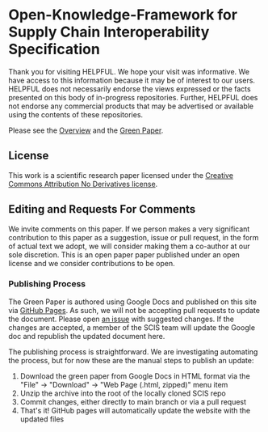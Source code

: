 # Open-Knowledge-Framework for Supply Chain Interoperability Specification

Thank you for visiting HELPFUL. We hope your visit was informative. We have access to this information because it may be of interest to our users. HELPFUL does not necessarily endorse the views expressed or the facts presented on this body of in-progress repositories. Further, HELPFUL does not endorse any commercial products that may be advertised or available using the contents of these repositories.

Please see the [Overview](/overview.md) and the [Green Paper](https://helpfulengineering.github.io/OKF-SCIS/green-paper.html).

## License

This work is a scientific research paper licensed under the [Creative Commons Attribution No Derivatives license](https://creativecommons.org/licenses/by-nd/4.0/legalcode).

## Editing and Requests For Comments

We invite comments on this paper. If we person makes a very significant contribution to this paper as a suggestion, issue or pull request, in the form of actual text we adopt, we will consider making them a co-author at our sole discretion.
This is an open paper paper published under an open license and we consider contributions to be open.

### Publishing Process

The Green Paper is authored using Google Docs and published on this site via [GitHub Pages](https://pages.github.com/).
As such, we will not be accepting pull requests to update the document.
Please open [an issue](https://github.com/helpfulengineering/OKF-SCIS/issues) with suggested changes.
If the changes are accepted, a member of the SCIS team will update the Google doc and republish the updated document here.

The publishing process is straightforward.
We are investigating automating the process, but for now these are the manual steps to publish an update:

1. Download the green paper from Google Docs in HTML format via the "File" -> "Download" -> "Web Page (.html, zipped)" menu item
2. Unzip the archive into the root of the locally cloned SCIS repo
3. Commit changes, either directly to main branch or via a pull request
4. That's it! GitHub pages will automatically update the website with the updated files
